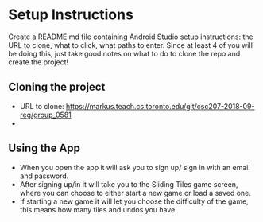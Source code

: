# Setup Instructions

Create a README.md file containing Android Studio setup instructions: the URL to clone, what to click, what paths to enter. Since at least 4 of you will be doing this, just take good notes on what to do to clone the repo and create the project!

## Cloning the project

* URL to clone: https://markus.teach.cs.toronto.edu/git/csc207-2018-09-reg/group_0581
*

## Using the App

* When you open the app it will ask you to sign up/ sign in with an email and password.
* After signing up/in it will take you to the Sliding Tiles game screen, where you can choose to either start a new game or load a saved one.
* If starting a new game it will let you choose the difficulty of the game, this means how many tiles and undos you have.
